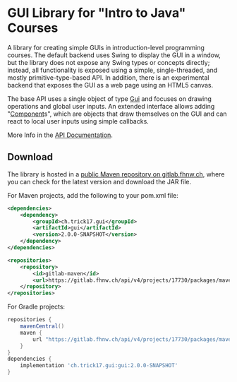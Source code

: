 # GUI Library for "Intro to Java" Courses

A library for creating simple GUIs in introduction-level programming courses.
The default backend uses Swing to display the GUI in a window, but the
library does not expose any Swing types or concepts directly; instead, all
functionality is exposed using a simple, single-threaded, and mostly
primitive-type-based API. In addition, there is an experimental backend that
exposes the GUI as a web page using an HTML5 canvas.

The base API uses a single object of type [Gui][1] and focuses on
drawing operations and global user inputs. An extended interface allows
adding "[Component][2]s", which are objects that draw
themselves on the GUI and can react to local user inputs using simple
callbacks.

More Info in the [API Documentation][3].


## Download

The library is hosted in a [public Maven repository on gitlab.fhnw.ch][4],
where you can check for the latest version and download the JAR file.

For Maven projects, add the following to your pom.xml file:

```xml
<dependencies>
    <dependency>
        <groupId>ch.trick17.gui</groupId>
        <artifactId>gui</artifactId>
        <version>2.0.0-SNAPSHOT</version>
    </dependency>
</dependencies>

<repositories>
    <repository>
        <id>gitlab-maven</id>
        <url>https://gitlab.fhnw.ch/api/v4/projects/17730/packages/maven</url>
    </repository>
</repositories>
```

For Gradle projects:

```groovy
repositories {
    mavenCentral()
    maven {
        url "https://gitlab.fhnw.ch/api/v4/projects/17730/packages/maven"
    }
}
dependencies {
    implementation 'ch.trick17.gui:gui:2.0.0-SNAPSHOT'
}
```

[1]: https://gui.pages.fhnw.ch/gui/apidocs/gui/Gui.html
[2]: https://rolve.github.io/gui/apidocs/gui/component/Component.html
[3]: https://gui.pages.fhnw.ch/gui/apidocs/
[4]: https://gitlab.fhnw.ch/gui/gui/-/packages
